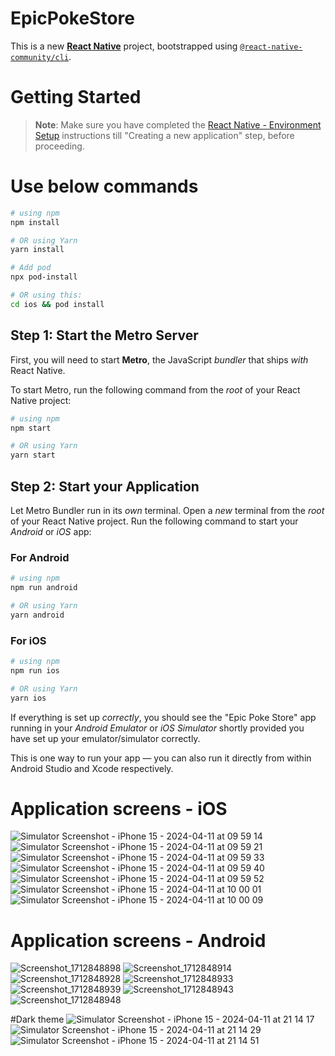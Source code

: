 # EpicPokeStore
This is a new [**React Native**](https://reactnative.dev) project, bootstrapped using [`@react-native-community/cli`](https://github.com/react-native-community/cli).

# Getting Started

>**Note**: Make sure you have completed the [React Native - Environment Setup](https://reactnative.dev/docs/environment-setup) instructions till "Creating a new application" step, before proceeding.

# Use below commands
```bash
# using npm
npm install

# OR using Yarn
yarn install

# Add pod
npx pod-install

# OR using this:
cd ios && pod install
```


## Step 1: Start the Metro Server

First, you will need to start **Metro**, the JavaScript _bundler_ that ships _with_ React Native.

To start Metro, run the following command from the _root_ of your React Native project:

```bash
# using npm
npm start

# OR using Yarn
yarn start
```

## Step 2: Start your Application

Let Metro Bundler run in its _own_ terminal. Open a _new_ terminal from the _root_ of your React Native project. Run the following command to start your _Android_ or _iOS_ app:

### For Android

```bash
# using npm
npm run android

# OR using Yarn
yarn android
```

### For iOS

```bash
# using npm
npm run ios

# OR using Yarn
yarn ios
```

If everything is set up _correctly_, you should see the "Epic Poke Store" app running in your _Android Emulator_ or _iOS Simulator_ shortly provided you have set up your emulator/simulator correctly.

This is one way to run your app — you can also run it directly from within Android Studio and Xcode respectively.





# Application screens - iOS
![Simulator Screenshot - iPhone 15 - 2024-04-11 at 09 59 14](https://github.com/prateeksharmastpl/EpicPokeStore/assets/3941119/2950d7d9-b7c2-45df-8313-164751419097)
![Simulator Screenshot - iPhone 15 - 2024-04-11 at 09 59 21](https://github.com/prateeksharmastpl/EpicPokeStore/assets/3941119/807efdc5-c4aa-410a-9d51-c3415e5ff028)
![Simulator Screenshot - iPhone 15 - 2024-04-11 at 09 59 33](https://github.com/prateeksharmastpl/EpicPokeStore/assets/3941119/6bd1d70c-1655-4176-8f44-d6a57b014507)
![Simulator Screenshot - iPhone 15 - 2024-04-11 at 09 59 40](https://github.com/prateeksharmastpl/EpicPokeStore/assets/3941119/65452c09-679f-4be6-bc70-9585ce378054)
![Simulator Screenshot - iPhone 15 - 2024-04-11 at 09 59 52](https://github.com/prateeksharmastpl/EpicPokeStore/assets/3941119/e33e3ce1-2f39-4411-82b7-e6cb4fcc9737)
![Simulator Screenshot - iPhone 15 - 2024-04-11 at 10 00 01](https://github.com/prateeksharmastpl/EpicPokeStore/assets/3941119/7dab10ee-b0e6-43ff-b06e-1a25824271bb)
![Simulator Screenshot - iPhone 15 - 2024-04-11 at 10 00 09](https://github.com/prateeksharmastpl/EpicPokeStore/assets/3941119/204594e9-c4a5-43e0-bb45-817b9e6c0670)

# Application screens - Android
![Screenshot_1712848898](https://github.com/prateeksharmastpl/EpicPokeStore/assets/3941119/3bad9883-0812-4dda-95c1-3dd10ab0d58e)
![Screenshot_1712848914](https://github.com/prateeksharmastpl/EpicPokeStore/assets/3941119/ae81c340-b796-413c-bd81-f78d986c1c08)
![Screenshot_1712848928](https://github.com/prateeksharmastpl/EpicPokeStore/assets/3941119/51a9ced4-9d06-4727-89d5-76088ba67e59)
![Screenshot_1712848933](https://github.com/prateeksharmastpl/EpicPokeStore/assets/3941119/9211317d-8e66-4125-97cf-1b5655a8cfd0)
![Screenshot_1712848939](https://github.com/prateeksharmastpl/EpicPokeStore/assets/3941119/80c0fab0-8dfc-40ec-a58d-23f9ce1d1c7c)
![Screenshot_1712848943](https://github.com/prateeksharmastpl/EpicPokeStore/assets/3941119/02d9a8cf-e941-4523-bce8-3b25bdad7211)
![Screenshot_1712848948](https://github.com/prateeksharmastpl/EpicPokeStore/assets/3941119/81a2a2d7-b36b-439e-bc63-e936e3070e4c)



#Dark theme
![Simulator Screenshot - iPhone 15 - 2024-04-11 at 21 14 17](https://github.com/prateeksharmastpl/EpicPokeStore/assets/3941119/2c8f0d1c-a5e4-430b-9507-d88a4f62f10e)
![Simulator Screenshot - iPhone 15 - 2024-04-11 at 21 14 29](https://github.com/prateeksharmastpl/EpicPokeStore/assets/3941119/05793dd5-98a2-451f-aa58-43b2d16fba2a)
![Simulator Screenshot - iPhone 15 - 2024-04-11 at 21 14 51](https://github.com/prateeksharmastpl/EpicPokeStore/assets/3941119/8fd7e582-f26c-4daa-9bb0-10c78c1c5adb)



